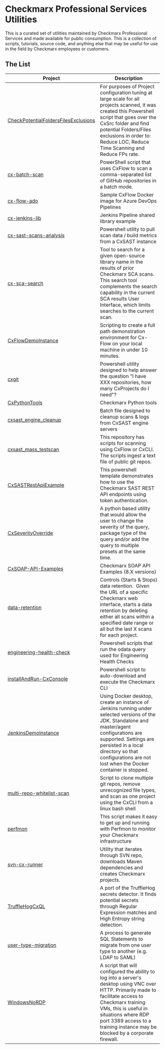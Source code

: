 # Checkmarx Professional Services Utilities

This is a curated set of utilities maintained by Checkmarx Professional Services and made available for public consumption.  This is a collection of scripts, tutorials, source code, and anything else that may be useful for use in the field by Checkmarx employees or customers.

## The List

Project | Description
--------|------------
[CheckPotentialFoldersFilesExclusions](CheckPotentialFoldersFilesExclusions) | For purposes of Project configuration tuning at large scale for all projects scanned, it was created this Powershell script that goes over the CxSrc folder and find potential Folders/Files exclusions in order to: Reduce LOC, Reduce Time Scanning and Reduce FPs rate.
[cx-batch-scan](cx-batch-scan) | PowerShell script that uses CxFlow to scan a comma-separated list of GitHub repositories in a batch mode.
[cx-flow-ado](cx-flow-ado) | Sample CxFlow Docker image for Azure DevOps Pipelines
[cx-jenkins-lib](cx-jenkins-lib) | Jenkins Pipeline shared library example
[cx-sast-scans-analysis](cx-sast-scans-analysis) | Powershell utility to pull scan data / build metrics from a CxSAST instance
[cx-sca-search](cx-sca-search) | Tool to search for a given open-source library name in the results of prior Checkmarx SCA scans. This search tool complements the search capability in the current SCA results User Interface, which limits searches to the current scan.
[CxFlowDemoInstance](CxFlowDemoInstance) | Scripting to create a full path demonstration environment for Cx-Flow on your local machine in under 10 minutes.
[cxgit](cxgit) | Powershell utility designed to help answer the question "I have XXX repositories, how many CxProjects do I need"?
[CxPythonTools](CxPythonTools) | Checkmarx Python tools
[cxsast_engine_cleanup](cxsast_engine_cleanup) | Batch file designed to cleanup scans & logs from CxSAST engine servers 
[cxsast_mass_testscan](cxsast_mass_testscan) | This repository has scripts for scanning using CxFlow or CxCLI.  The scripts ingest a text file of public git repos. 
[CxSASTRestApiExample](CxSASTRestApiExample) | This powershell template demonstrates how to use the Checkmarx SAST REST API endpoints using token authentication.
[CxSeverityOverride](CxSeverityOverride) | A python based utility that would allow the user to change the severity of the query, package type of the query and/or add the query to multiple presets at the same time.
[CxSOAP-API-Examples](CxSOAP-API-Examples) | Checkmarx SOAP API Examples (8.X versions)
[data-retention](data-retention) | Controls (Starts & Stops) data retention.  Given the URL of a specific Checkmarx web interface, starts a data retention by deleting either all scans within a specified date range or all but the last X scans for each project.
[engineering-health-check](engineering-health-check) | Powershell scripts that run the odata query used for Engineering Health Checks
[installAndRun-CxConsole](installAndRun-CxConsole) | Powershell script to auto-download and execute the Checkmarx CLI
[JenkinsDemoInstance](JenkinsDemoInstance) | Using Docker desktop, create an instance of Jenkins running under selected versions of the JDK.  Standalone and master/agent configurations are supported.  Settings are persisted in a local directory so that configurations are not lost when the Docker container is stopped.
[multi-repo-whitelist-scan](multi-repo-whitelist-scan) | Script to clone multiple git repos, remove unrecognized file types, and scan as one project using the CxCLI from a linux bash shell
[perfmon](perfmon) | This script makes it easy to get up and running with Perfmon to monitor your Checkmarx infrastructure
[svn-cx-runner](svn-cx-runner) | Utility that iterates through SVN repo, downloads Maven dependencies and creates Checkmarx projects.
[TruffleHogCxQL](TruffleHogCxQL) | A port of the TruffleHog secrets detector.  It finds potential secrets through Regular Expression matches and High Entropy string detection.
[user-type-migration](user-type-migration) | A process to generate SQL Statements to migrate from one user type to another (e.g. LDAP to SAML)
[WindowsNoRDP](WindowsNoRDP) | A script that will configured the ability to log into a server's desktop using VNC over HTTP.  Primarily made to facilitate access to Checkmarx training VMs, this is useful in situations where RDP port 3389 access to a training instance may be blocked by a corporate firewall.